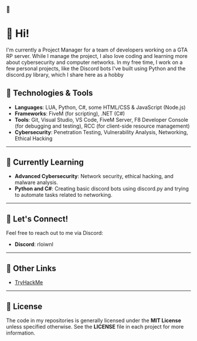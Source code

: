 ### 🤺

# 🤖 Hi!
I'm currently a Project Manager for a team of developers working on a GTA RP server. While I manage the project, I also love coding and learning more about cybersecurity and computer networks. In my free time, I work on a few personal projects, like the Discord bots I've built using Python and the discord.py library, which I share here as a hobby

## 🔧 Technologies & Tools

- **Languages**: LUA, Python, C#, some HTML/CSS & JavaScript (Node.js)
- **Frameworks**: FiveM (for scripting), .NET (C#)
- **Tools**: Git, Visual Studio, VS Code, FiveM Server, F8 Developer Console (for debugging and testing), RCC (for client-side resource management)
- **Cybersecurity**: Penetration Testing, Vulnerability Analysis, Networking, Ethical Hacking

---

## 👾 Currently Learning

- **Advanced Cybersecurity**: Network security, ethical hacking, and malware analysis.
- **Python and C#**: Creating basic discord bots using discord.py and trying to automate tasks related to networking.

---

## 📣 Let's Connect!

Feel free to reach out to me via Discord:

- **Discord**: rloiwnl

---

## 🔗 Other Links

- [TryHackMe](https://tryhackme.com/p/lnwi.olr)

---

## 📜 License

The code in my repositories is generally licensed under the **MIT License** unless specified otherwise. See the **LICENSE** file in each project for more information.


